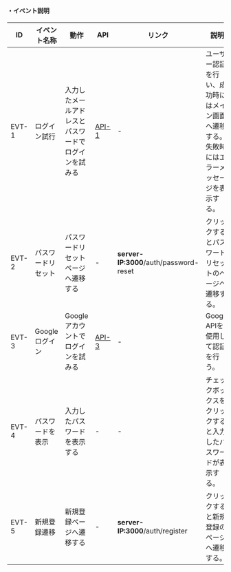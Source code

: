 #### ・イベント説明

| ID    | イベント名称     | 動作                         | API              | リンク                                    | 説明                                            | 参考 |
|-------|------------|----------------------------|------------------|----------------------------------------|-----------------------------------------------|----|
| EVT-1 | ログイン試行     | 入力したメールアドレスとパスワードでログインを試みる | [API-1](APIs.md) | -                                      | ユーザー認証を行い、成功時にはメイン画面へ遷移する。失敗時にはエラーメッセージを表示する。 | -  |
| EVT-2 | パスワードリセット  | パスワードリセットページへ遷移する          | -                | **server-IP:3000**/auth/password-reset | クリックするとパスワードリセットのページへ遷移する。                    | -  |
| EVT-3 | Googleログイン | Googleアカウントでログインを試みる       | [API-3](APIs.md) | -                                      | Google APIを使用して認証を行う。                         | -  |
| EVT-4 | パスワードを表示   | 入力したパスワードを表示する             | -                | -                                      | チェックボックスをクリックすると入力したパスワードが表示する。               | -  |
| EVT-5 | 新規登録遷移     | 新規登録ページへ遷移する               | -                | **server-IP:3000**/auth/register       | クリックすると新規登録のページへ遷移する。                         | -  |

